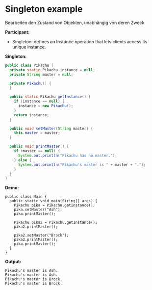 # Singleton example

Bearbeiten den Zustand von Objekten, unabhängig von deren Zweck.

**Participant:**

* Singleton: defines an Instance operation that lets clients access its unique instance.

**Singleton:**

  ```java
  public class Pikachu {
    private static Pikachu instance = null;
    private String master = null;

    private Pikachu() {
    }

    public static Pikachu getInstance() {
      if (instance == null) {
        instance = new Pikachu();
      }
      return instance;
    }

    public void setMaster(String master) {
      this.master = master;
    }

    public void printMaster() {
      if (master == null) {
        System.out.println("Pikachu has no master.");
      } else {
        System.out.println("Pikachu's master is " + master + ".");
      }
    }
  }
  ```
  
**Demo:**

  ```
  public class Main {
    public static void main(String[] args) {
      Pikachu pika = Pikachu.getInstance();
      pika.setMaster("Ash");
      pika.printMaster();

      Pikachu pika2 = Pikachu.getInstance();
      pika2.printMaster();

      pika2.setMaster("Brock");
      pika2.printMaster();
      pika.printMaster();
    }
  }
  ```
  
**Output:**

  ```
  Pikachu's master is Ash.
  Pikachu's master is Ash.
  Pikachu's master is Brock.
  Pikachu's master is Brock.
  ```
